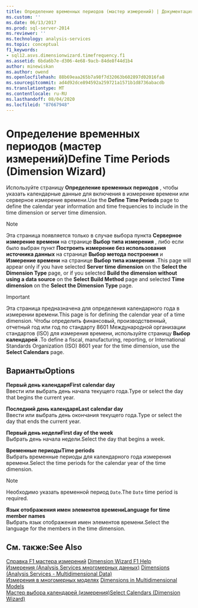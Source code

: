 ```yaml
---
title: Определение временных периодов (мастер измерений) | Документация Майкрософт
ms.custom: ''
ms.date: 06/13/2017
ms.prod: sql-server-2014
ms.reviewer: ''
ms.technology: analysis-services
ms.topic: conceptual
f1_keywords:
- sql12.asvs.dimensionwizard.timefrequency.f1
ms.assetid: 6bda6b7e-d306-4e68-9acb-84de8f44d1b4
author: minewiskan
ms.author: owend
ms.openlocfilehash: 88b69eaa265b7a98f7d32063b602897d02016fa8
ms.sourcegitcommit: ad4d92dce894592a259721a1571b1d8736abacdb
ms.translationtype: MT
ms.contentlocale: ru-RU
ms.lasthandoff: 08/04/2020
ms.locfileid: "87667948"
---
```

# <a name="define-time-periods-dimension-wizard"></a><span data-ttu-id="bb0c7-102">Определение временных периодов (мастер измерений)</span><span class="sxs-lookup"><span data-stu-id="bb0c7-102">Define Time Periods (Dimension Wizard)</span></span>
  <span data-ttu-id="bb0c7-103">Используйте страницу **Определение временных периодов** , чтобы указать календарные данные для включения в измерение времени или серверное измерение времени.</span><span class="sxs-lookup"><span data-stu-id="bb0c7-103">Use the **Define Time Periods** page to define the calendar year information and time frequencies to include in the time dimension or server time dimension.</span></span>  
  
> [!NOTE]  
>  <span data-ttu-id="bb0c7-104"> Эта страница появляется только в случае выбора пункта **Серверное измерение времени** на странице **Выбор типа измерения** , либо если было выбран пункт **Построить измерение без использования источника данных** на странице **Выбор метода построения** и **Измерение времени** на странице **Выбор типа измерения** .</span><span class="sxs-lookup"><span data-stu-id="bb0c7-104">This page will appear only if you have selected **Server time dimension** on the **Select the Dimension Type** page, or if you selected **Build the dimension without using a data source** on the **Select Build Method** page and selected **Time dimension** on the **Select the Dimension Type** page.</span></span>  
  
> [!IMPORTANT]  
>  <span data-ttu-id="bb0c7-105">Эта страница предназначена для определения календарного года в измерении времени.</span><span class="sxs-lookup"><span data-stu-id="bb0c7-105">This page is for defining the calendar year of a time dimension.</span></span> <span data-ttu-id="bb0c7-106">Чтобы определить финансовый, производственный, отчетный год или год по стандарту 8601 Международной организации стандартов (ISO) для измерения времени, используйте страницу **Выбор календарей** .</span><span class="sxs-lookup"><span data-stu-id="bb0c7-106">To define a fiscal, manufacturing, reporting, or International Standards Organization (ISO) 8601 year for the time dimension, use the **Select Calendars** page.</span></span>  
  
## <a name="options"></a><span data-ttu-id="bb0c7-107">Варианты</span><span class="sxs-lookup"><span data-stu-id="bb0c7-107">Options</span></span>  
 <span data-ttu-id="bb0c7-108">**Первый день календаря**</span><span class="sxs-lookup"><span data-stu-id="bb0c7-108">**First calendar day**</span></span>  
 <span data-ttu-id="bb0c7-109">Ввести или выбрать день начала текущего года.</span><span class="sxs-lookup"><span data-stu-id="bb0c7-109">Type or select the day that begins the current year.</span></span>  
  
 <span data-ttu-id="bb0c7-110">**Последний день календаря**</span><span class="sxs-lookup"><span data-stu-id="bb0c7-110">**Last calendar day**</span></span>  
 <span data-ttu-id="bb0c7-111">Ввести или выбрать день окончания текущего года.</span><span class="sxs-lookup"><span data-stu-id="bb0c7-111">Type or select the day that ends the current year.</span></span>  
  
 <span data-ttu-id="bb0c7-112">**Первый день недели**</span><span class="sxs-lookup"><span data-stu-id="bb0c7-112">**First day of the week**</span></span>  
 <span data-ttu-id="bb0c7-113">Выбрать день начала недели.</span><span class="sxs-lookup"><span data-stu-id="bb0c7-113">Select the day that begins a week.</span></span>  
  
 <span data-ttu-id="bb0c7-114">**Временные периоды**</span><span class="sxs-lookup"><span data-stu-id="bb0c7-114">**Time periods**</span></span>  
 <span data-ttu-id="bb0c7-115">Выбрать временные периоды для календарного года измерения времени.</span><span class="sxs-lookup"><span data-stu-id="bb0c7-115">Select the time periods for the calendar year of the time dimension.</span></span>  
  
> [!NOTE]  
>  <span data-ttu-id="bb0c7-116">Необходимо указать временной период `Date`.</span><span class="sxs-lookup"><span data-stu-id="bb0c7-116">The `Date` time period is required.</span></span>  
  
 <span data-ttu-id="bb0c7-117">**Язык отображения имен элементов времени**</span><span class="sxs-lookup"><span data-stu-id="bb0c7-117">**Language for time member names**</span></span>  
 <span data-ttu-id="bb0c7-118">Выбрать язык отображения имен элементов времени.</span><span class="sxs-lookup"><span data-stu-id="bb0c7-118">Select the language for the members in the time dimension.</span></span>  
  
## <a name="see-also"></a><span data-ttu-id="bb0c7-119">См. также:</span><span class="sxs-lookup"><span data-stu-id="bb0c7-119">See Also</span></span>  
 <span data-ttu-id="bb0c7-120">[Справка F1 мастера измерений](dimension-wizard-f1-help.md) </span><span class="sxs-lookup"><span data-stu-id="bb0c7-120">[Dimension Wizard F1 Help](dimension-wizard-f1-help.md) </span></span>  
 <span data-ttu-id="bb0c7-121">[Измерения &#40;Analysis Services многомерных данных&#41;](multidimensional-models-olap-logical-dimension-objects/dimensions-analysis-services-multidimensional-data.md) </span><span class="sxs-lookup"><span data-stu-id="bb0c7-121">[Dimensions &#40;Analysis Services - Multidimensional Data&#41;](multidimensional-models-olap-logical-dimension-objects/dimensions-analysis-services-multidimensional-data.md) </span></span>  
 <span data-ttu-id="bb0c7-122">[Измерения в многомерных моделях](multidimensional-models/dimensions-in-multidimensional-models.md) </span><span class="sxs-lookup"><span data-stu-id="bb0c7-122">[Dimensions in Multidimensional Models](multidimensional-models/dimensions-in-multidimensional-models.md) </span></span>  
 [<span data-ttu-id="bb0c7-123">Мастер выбора календарей &#40;измерения&#41;</span><span class="sxs-lookup"><span data-stu-id="bb0c7-123">Select Calendars &#40;Dimension Wizard&#41;</span></span>](select-calendars-dimension-wizard.md)  
  
  
